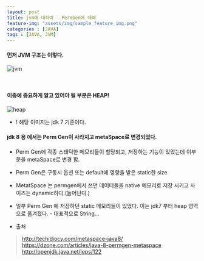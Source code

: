 ```yaml
---
layout: post
title: jvm에 대하여 - PermGen에 대해
feature-img: "assets/img/sample_feature_img.png"
categories : [JAVA]
tags : [JAVA, JVM]
---
```


#### 먼저 JVM 구조는 이렇다.
![jvm]({{site.url}}/assets/img/jvm1.png)

<br/>

#### 이중에 중요하게 알고 있어야 될 부분은 HEAP!
![heap]({{site.url}}/assets/img/jvm2.png)

 - ! 해당 이미지는 jdk 7 기준이다.

#### jdk 8 용 에서는 Perm Gen이 사라지고 metaSpace로 변경되었다.
 - Perm Gen에 각종 스태틱한 메모리들이 할당되고, 저장하는 기능이 있었는데 이부분을 metaSpace로 변경 함.
 - Perm Gen은 구동시 옵션 또는 default에 영향을 받은 static한 size
 - MetatSpace 는 permgen에서 쓰던 데이터들을 native 메모리로 저장 시키고 사이즈는 dynamic하다.(늘어난다.)
 - 일부 Perm Gen 에 저장하던 static 메모리들이 있었다. 이는 jdk7 부터 heap 영역으로 옮겨졌다. - 대표적으로 String...

- 출처
> <http://techidiocy.com/metaspace-java8/>
> <https://dzone.com/articles/java-8-permgen-metaspace>
> <http://openjdk.java.net/jeps/122>